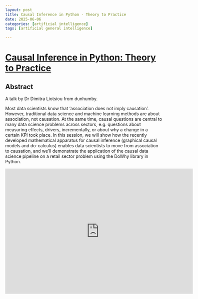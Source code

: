 ```yaml
---
layout: post
title: Causal Inference in Python - Theory to Practice
date: 2025-06-06
categories: [artificial intelligence]
tags: [artificial general intelligence]

---
```


# [Causal Inference in Python: Theory to Practice](https://www.youtube.com/watch?v=XwYHUv2nH34) 

## Abstract

A talk by Dr Dimitra Liotsiou from dunhumby. 

Most data scientists know that ‘association does not imply causation’. However, traditional data science and machine learning methods are about association, not causation. At the same time, causal questions are central to many data science problems across sectors, e.g. questions about measuring effects, drivers, incrementally, or about why a change in a certain KPI took place. In this session, we will show how the recently developed mathematical apparatus for causal inference (graphical causal models and do-calculus) enables data scientists to move from association to causation, and we’ll demonstrate the application of the causal data science pipeline on a retail sector problem using the DoWhy library in Python.


<iframe width="600" height="400" src="https://www.youtube.com/embed/XwYHUv2nH34?si=sBlB9svRjDbilw9r" title="YouTube video player" frameborder="0" allow="accelerometer; autoplay; clipboard-write; encrypted-media; gyroscope; picture-in-picture; web-share" referrerpolicy="strict-origin-when-cross-origin" allowfullscreen></iframe>